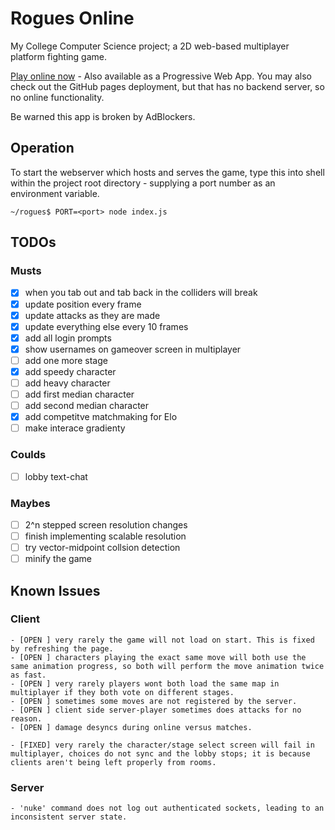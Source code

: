 # **Rogues Online**
My College Computer Science project; a 2D web-based multiplayer platform fighting game.

[Play online now](https://rogues.seraph.parts/) - Also available as a Progressive Web App. You may also check out the GitHub pages deployment, but that has no backend server, so no online functionality.

Be warned this app is broken by AdBlockers.

## Operation
To start the webserver which hosts and serves the game, type this into shell within the project root directory - supplying a port number as an environment variable.
```console
~/rogues$ PORT=<port> node index.js
```

## TODOs
### Musts
   - [x] when you tab out and tab back in the colliders will break
   - [x] update position every frame
   - [x] update attacks as they are made
   - [x] update everything else every 10 frames
   - [x] add all login prompts
   - [x] show usernames on gameover screen in multiplayer
   - [ ] add one more stage
   - [x] add speedy character
   - [ ] add heavy character
   - [ ] add first median character
   - [ ] add second median character
   - [x] add competitve matchmaking for Elo
   - [ ] make interace gradienty
### Coulds
   - [ ] lobby text-chat
### Maybes
   - [ ] 2^n stepped screen resolution changes
   - [ ] finish implementing scalable resolution
   - [ ] try vector-midpoint collsion detection
   - [ ] minify the game

## Known Issues
  ### Client
    - [OPEN ] very rarely the game will not load on start. This is fixed by refreshing the page.
    - [OPEN ] characters playing the exact same move will both use the same animation progress, so both will perform the move animation twice as fast.
    - [OPEN ] very rarely players wont both load the same map in multiplayer if they both vote on different stages.
    - [OPEN ] sometimes some moves are not registered by the server.
    - [OPEN ] client side server-player sometimes does attacks for no reason.
    - [OPEN ] damage desyncs during online versus matches.
    
    - [FIXED] very rarely the character/stage select screen will fail in multiplayer, choices do not sync and the lobby stops; it is because clients aren't being left properly from rooms.

  ### Server
    - 'nuke' command does not log out authenticated sockets, leading to an inconsistent server state.
